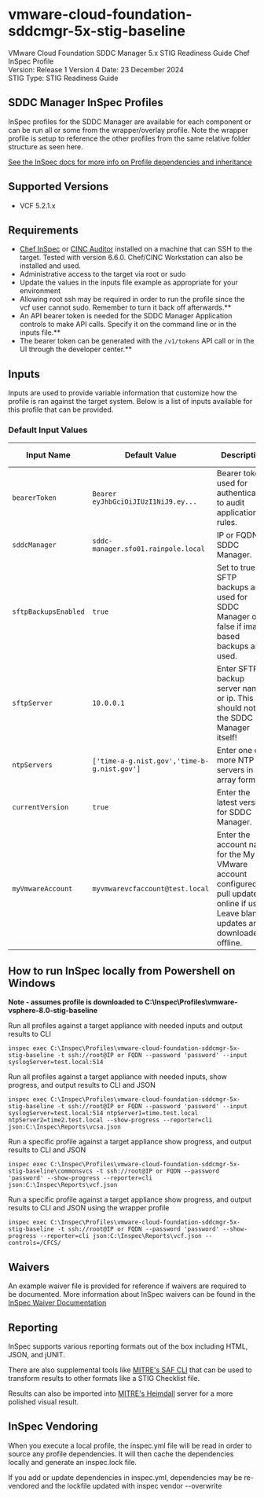 # vmware-cloud-foundation-sddcmgr-5x-stig-baseline
VMware Cloud Foundation SDDC Manager 5.x STIG Readiness Guide Chef InSpec Profile  
Version: Release 1 Version 4 Date: 23 December 2024  
STIG Type: STIG Readiness Guide

## SDDC Manager InSpec Profiles
InSpec profiles for the SDDC Manager are available for each component or can be run all or some from the wrapper/overlay profile. Note the wrapper profile is setup to reference the other profiles from the same relative folder structure as seen here.  

[See the InSpec docs for more info on Profile dependencies and inheritance](https://www.inspec.io/docs/reference/profiles/)

## Supported Versions
- VCF 5.2.1.x  

## Requirements
- [Chef InSpec](https://downloads.chef.io/tools/inspec) or [CINC Auditor](https://cinc.sh/start/auditor/) installed on a machine that can SSH to the target. Tested with version 6.6.0. Chef/CINC Workstation can also be installed and used.
- Administrative access to the target via root or sudo
- Update the values in the inputs file example as appropriate for your environment
- Allowing root ssh may be required in order to run the profile since the vcf user cannot sudo. Remember to turn it back off afterwards.**
- An API bearer token is needed for the SDDC Manager Application controls to make API calls. Specify it on the command line or in the inputs file.** 
- The bearer token can be generated with the `/v1/tokens` API call or in the UI through the developer center.**  

## Inputs
Inputs are used to provide variable information that customize how the profile is ran against the target system. Below is a list of inputs available for this profile that can be provided.  

### Default Input Values
|     Input Name    |       Default Value       | Description |     Type    |   STIG IDs  |
|-------------------|---------------------------|-------------|-------------|-------------|
|`bearerToken`      |`Bearer eyJhbGciOiJIUzI1NiJ9.ey...`|Bearer token used for authentication to audit application rules.|String|CFAP|
|`sddcManager`      |`sddc-manager.sfo01.rainpole.local`|IP or FQDN of SDDC Manager.|String|CFAP|
|`sftpBackupsEnabled`|`true`                            |Set to true if SFTP backups are used for SDDC Manager or false if image based backups are used.|Boolean|CFAP-5X-000035|
|`sftpServer`       |`10.0.0.1`                         |Enter SFTP backup server name or ip. This should not be the SDDC Manager itself!|String|CFAP-5X-000035|
|`ntpServers`       |`['time-a-g.nist.gov','time-b-g.nist.gov']`|Enter one or more NTP servers in an array format.|Array|CFAP-5X-000084|
|`currentVersion`   |`true`                             |Enter the latest version for SDDC Manager.|String|CFAP-5X-000113|
|`myVmwareAccount`  |`myvmwarevcfaccount@test.local`    |Enter the account name for the My VMware account configured to pull updates online if used. Leave blank if updates are downloaded offline.|String|CFAP-5X-000126|

## How to run InSpec locally from Powershell on Windows

**Note - assumes profile is downloaded to C:\Inspec\Profiles\vmware-vsphere-8.0-stig-baseline**  

Run all profiles against a target appliance with needed inputs and output results to CLI
```
inspec exec C:\Inspec\Profiles\vmware-cloud-foundation-sddcmgr-5x-stig-baseline -t ssh://root@IP or FQDN --password 'password' --input syslogServer=test.local:514
```

Run all profiles against a target appliance with needed inputs, show progress, and output results to CLI and JSON
```
inspec exec C:\Inspec\Profiles\vmware-cloud-foundation-sddcmgr-5x-stig-baseline -t ssh://root@IP or FQDN --password 'password' --input syslogServer=test.local:514 ntpServer1=time.test.local ntpServer2=time2.test.local --show-progress --reporter=cli json:C:\Inspec\Reports\vcsa.json
```

Run a specific profile against a target appliance show progress, and output results to CLI and JSON
```
inspec exec C:\Inspec\Profiles\vmware-cloud-foundation-sddcmgr-5x-stig-baseline\commonsvcs -t ssh://root@IP or FQDN --password 'password' --show-progress --reporter=cli json:C:\Inspec\Reports\vcf.json
```

Run a specific profile against a target appliance show progress, and output results to CLI and JSON using the wrapper profile
```
inspec exec C:\Inspec\Profiles\vmware-cloud-foundation-sddcmgr-5x-stig-baseline -t ssh://root@IP or FQDN --password 'password' --show-progress --reporter=cli json:C:\Inspec\Reports\vcf.json --controls=/CFCS/
```

## Waivers
An example waiver file is provided for reference if waivers are required to be documented. More information about InSpec waivers can be found in the [InSpec Waiver Documentation](https://docs.chef.io/inspec/waivers/)  

## Reporting
InSpec supports various reporting formats out of the box including HTML, JSON, and jUNIT.  

There are also supplemental tools like [MITRE's SAF CLI](https://github.com/mitre/saf) that can be used to transform results to other formats like a STIG Checklist file.  

Results can also be imported into [MITRE's Heimdall](https://github.com/mitre/heimdall2) server for a more polished visual result.

## InSpec Vendoring

When you execute a local profile, the inspec.yml file will be read in order to source any profile dependencies. It will then cache the dependencies locally and generate an inspec.lock file.

If you add or update dependencies in inspec.yml, dependencies may be re-vendored and the lockfile updated with inspec vendor --overwrite
